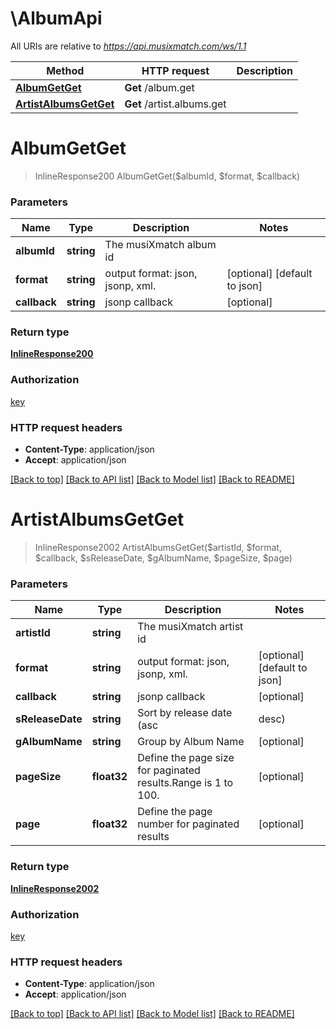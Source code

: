 # \AlbumApi

All URIs are relative to *https://api.musixmatch.com/ws/1.1*

Method | HTTP request | Description
------------- | ------------- | -------------
[**AlbumGetGet**](AlbumApi.md#AlbumGetGet) | **Get** /album.get | 
[**ArtistAlbumsGetGet**](AlbumApi.md#ArtistAlbumsGetGet) | **Get** /artist.albums.get | 


# **AlbumGetGet**
> InlineResponse200 AlbumGetGet($albumId, $format, $callback)






### Parameters

Name | Type | Description  | Notes
------------- | ------------- | ------------- | -------------
 **albumId** | **string**| The musiXmatch album id | 
 **format** | **string**| output format: json, jsonp, xml. | [optional] [default to json]
 **callback** | **string**| jsonp callback | [optional] 

### Return type

[**InlineResponse200**](inline_response_200.md)

### Authorization

[key](../README.md#key)

### HTTP request headers

 - **Content-Type**: application/json
 - **Accept**: application/json

[[Back to top]](#) [[Back to API list]](../README.md#documentation-for-api-endpoints) [[Back to Model list]](../README.md#documentation-for-models) [[Back to README]](../README.md)

# **ArtistAlbumsGetGet**
> InlineResponse2002 ArtistAlbumsGetGet($artistId, $format, $callback, $sReleaseDate, $gAlbumName, $pageSize, $page)






### Parameters

Name | Type | Description  | Notes
------------- | ------------- | ------------- | -------------
 **artistId** | **string**| The musiXmatch artist id | 
 **format** | **string**| output format: json, jsonp, xml. | [optional] [default to json]
 **callback** | **string**| jsonp callback | [optional] 
 **sReleaseDate** | **string**| Sort by release date (asc|desc) | [optional] 
 **gAlbumName** | **string**| Group by Album Name | [optional] 
 **pageSize** | **float32**| Define the page size for paginated results.Range is 1 to 100. | [optional] 
 **page** | **float32**| Define the page number for paginated results | [optional] 

### Return type

[**InlineResponse2002**](inline_response_200_2.md)

### Authorization

[key](../README.md#key)

### HTTP request headers

 - **Content-Type**: application/json
 - **Accept**: application/json

[[Back to top]](#) [[Back to API list]](../README.md#documentation-for-api-endpoints) [[Back to Model list]](../README.md#documentation-for-models) [[Back to README]](../README.md)

